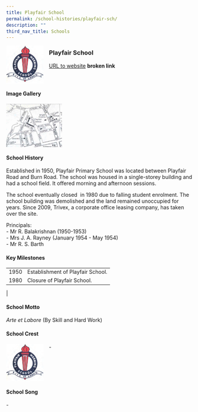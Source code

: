 ```yaml
---
title: Playfair School
permalink: /school-histories/playfair-sch/
description: ""
third_nav_title: Schools
---
```

<img src="/images/playfairsch1.png" style="width:20%;margin-right:15px;" align = "left">

### **Playfair School**
[URL to website](https://academyofsingaporeteachers.moe.edu.sg/moehc/school-histories/school/-) **broken link**

<br clear="left">

#### **Image Gallery**

<p><a href="https://staging.d1yxymztqoj7qn.amplifyapp.com/images/playfairsch2.jpg">  
<img src="/images/playfairsch2.jpg" style="width:30%;margin-right:15px;" align = "left">
</a></p>

<br clear="left">

#### **School History**
Established in 1950, Playfair Primary School was located between Playfair Road and Burn Road. The school was housed in a single-storey building and had a school field. It offered morning and afternoon sessions.

The school eventually closed  in 1980 due to falling student enrolment. The school building was demolished and the land remained unoccupied for years. Since 2009, Trivex, a corporate office leasing company, has taken over the site.

Principals:<br>
\- Mr R. Balakrishnan (1950-1953)<br>
\- Mrs J. A. Rayney (January 1954 - May 1954)<br>
\- Mr R. S. Barth

#### **Key Milestones**

|  |  |
|:---:|---|
| 1950 | Establishment of Playfair School. |
| 1980 | Closure of Playfair School. |
|

#### **School Motto**
_Arte et Labore_ (By Skill and Hard Work)

#### **School Crest**
<img src="/images/playfairsch1.png" style="width:20%;margin-right:15px;" align = "left">

\-

<br clear="left">

#### **School Song**
\-